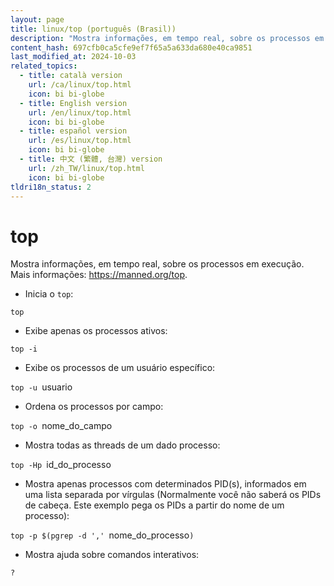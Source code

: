 ```yaml
---
layout: page
title: linux/top (português (Brasil))
description: "Mostra informações, em tempo real, sobre os processos em execução."
content_hash: 697cfb0ca5cfe9ef7f65a5a633da680e40ca9851
last_modified_at: 2024-10-03
related_topics:
  - title: català version
    url: /ca/linux/top.html
    icon: bi bi-globe
  - title: English version
    url: /en/linux/top.html
    icon: bi bi-globe
  - title: español version
    url: /es/linux/top.html
    icon: bi bi-globe
  - title: 中文 (繁體, 台灣) version
    url: /zh_TW/linux/top.html
    icon: bi bi-globe
tldri18n_status: 2
---
```

# top

Mostra informações, em tempo real, sobre os processos em execução.
Mais informações: <https://manned.org/top>.

- Inicia o `top`:

`top`

- Exibe apenas os processos ativos:

`top -i`

- Exibe os processos de um usuário específico:

`top -u `<span class="tldr-var badge badge-pill bg-dark-lm bg-white-dm text-white-lm text-dark-dm font-weight-bold">usuario</span>

- Ordena os processos por campo:

`top -o `<span class="tldr-var badge badge-pill bg-dark-lm bg-white-dm text-white-lm text-dark-dm font-weight-bold">nome_do_campo</span>

- Mostra todas as threads de um dado processo:

`top -Hp `<span class="tldr-var badge badge-pill bg-dark-lm bg-white-dm text-white-lm text-dark-dm font-weight-bold">id_do_processo</span>

- Mostra apenas processos com determinados PID(s), informados em uma lista separada por vírgulas (Normalmente você não saberá os PIDs de cabeça. Este exemplo pega os PIDs a partir do nome de um processo):

`top -p $(pgrep -d ',' `<span class="tldr-var badge badge-pill bg-dark-lm bg-white-dm text-white-lm text-dark-dm font-weight-bold">nome_do_processo</span>`)`

- Mostra ajuda sobre comandos interativos:

`?`
